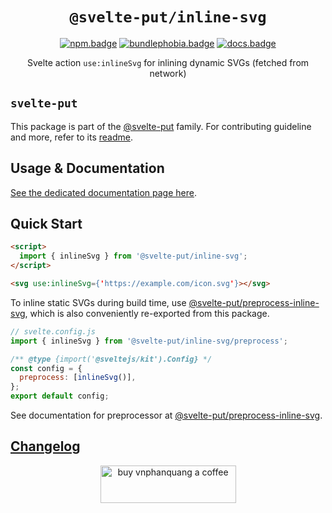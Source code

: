 <div align="center">

# `@svelte-put/inline-svg`

[![npm.badge]][npm] [![bundlephobia.badge]][bundlephobia] [![docs.badge]][docs]

Svelte action `use:inlineSvg` for inlining dynamic SVGs (fetched from network)

</div>

## `svelte-put`

This package is part of the [@svelte-put][github.monorepo] family. For contributing guideline and more, refer to its [readme][github.monorepo].

## Usage & Documentation

[See the dedicated documentation page here][docs].

## Quick Start

```html
<script>
  import { inlineSvg } from '@svelte-put/inline-svg';
</script>

<svg use:inlineSvg={'https://example.com/icon.svg'}></svg>
```

To inline static SVGs during build time, use [@svelte-put/preprocess-inline-svg](https://github.com/vnphanquang/svelte-put/tree/main/packages/preprocessors/inline-svg), which is also conveniently re-exported from this package.

```javascript
// svelte.config.js
import { inlineSvg } from '@svelte-put/inline-svg/preprocess';

/** @type {import('@sveltejs/kit').Config} */
const config = {
  preprocess: [inlineSvg()],
};
export default config;
```

See documentation for preprocessor at [@svelte-put/preprocess-inline-svg](https://svelte-put.vnphanquang.com/docs/preprocess-inline-svg).

## [Changelog][github.changelog]

<p align="center">
  <a href="https://www.buymeacoffee.com/vnphanquang" target="_blank">
    <img
      src="https://cdn.buymeacoffee.com/buttons/v2/default-yellow.png"
      height="60"
      width="217"
      alt="buy vnphanquang a coffee"
    />
  </a>
</p>

<!-- github specifics -->

[github.monorepo]: https://github.com/vnphanquang/svelte-put
[github.changelog]: https://github.com/vnphanquang/svelte-put/blob/main/packages/actions/inline-svg/CHANGELOG.md
[github.issues]: https://github.com/vnphanquang/svelte-put/issues?q=

<!-- heading badge -->

[npm.badge]: https://img.shields.io/npm/v/@svelte-put/inline-svg
[npm]: https://www.npmjs.com/package/@svelte-put/inline-svg
[bundlephobia.badge]: https://img.shields.io/bundlephobia/minzip/@svelte-put/inline-svg?label=minzipped
[bundlephobia]: https://bundlephobia.com/package/@svelte-put/inline-svg
[docs]: https://svelte-put.vnphanquang.com/docs/inline-svg
[docs.badge]: https://img.shields.io/badge/-Docs%20Site-blue
